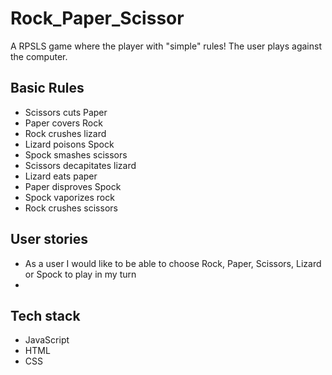# Rock_Paper_Scissor

A RPSLS game where the player with "simple" rules! The user plays against the computer.


## Basic Rules
- Scissors cuts Paper
- Paper covers Rock
- Rock crushes lizard
- Lizard poisons Spock
- Spock smashes scissors
- Scissors decapitates lizard
- Lizard eats paper
- Paper disproves Spock
- Spock vaporizes rock
- Rock crushes scissors


## User stories
- As a user I would like to be able to choose Rock, Paper, Scissors, Lizard or Spock to play in my turn
- 

## Tech stack
- JavaScript
- HTML
- CSS
